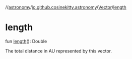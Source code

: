 //[astronomy](../../../index.md)/[io.github.cosinekitty.astronomy](../index.md)/[Vector](index.md)/[length](length.md)

# length

fun [length](length.md)(): Double

The total distance in AU represented by this vector.

